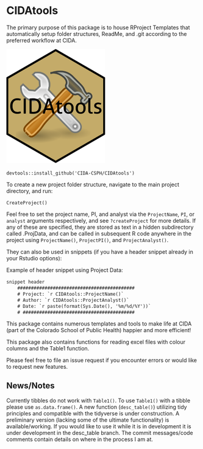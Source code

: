 # CIDAtools

The primary purpose of this package is to house RProject Templates that automatically setup folder structures, ReadMe, and .git according to the preferred workflow at CIDA.

<img src="inst/figures/CIDAtoolshex.png" alt="CIDAtools" width="259" height="300"/>

`devtools::install_github('CIDA-CSPH/CIDAtools')`

To create a new project folder structure, navigate to the main project directory, and run: 

```
CreateProject()
```

Feel free to set the project name, PI, and analyst via the `ProjectName`, `PI`, or `analyst`
arguments respectively, and see `?createProject` for more details. If any of these are
specified, they are stored as text in a hidden subdirectory called .ProjData, and can
be called in subsequent R code anywhere in the project using `ProjectName()`, `ProjectPI()`, and
`ProjectAnalyst()`. 

They can also be used in snippets (if you have a header snippet already in your Rstudio options):

Example of header snippet using Project Data:
```
snippet header
	###########################################
	# Project: `r CIDAtools::ProjectName()`
	# Author: `r CIDAtools::ProjectAnalyst()`
	# Date: `r paste(format(Sys.Date(), '%m/%d/%Y'))`
	# #########################################
```

This package contains numerous templates and tools to make life at CIDA (part 
of the Colorado School of Public Health) happier and more efficient!

This package also contains functions for reading excel files with colour columns
and the Table1 function. 

Please feel free to file an issue request if you encounter errors or would like 
to request new features.  

## News/Notes

Currently tibbles do not work with `Table1()`. To use `Table1()` with a tibble please use `as.data.frame()`. A new function 
(`desc_table()`)
utilizing tidy principles and compatible with the tidyverse is under construction. A preliminary version (lacking some of the 
ultimate functionality) is available/working. 
If you would like to use it while it is in development it is under development in the desc_table branch. 
The commit messages/code comments 
contain details on where in the process I am at. 
